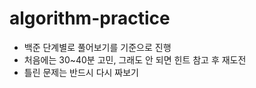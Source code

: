 # algorithm-practice

- 백준 단계별로 풀어보기를 기준으로 진행
- 처음에는 30~40분 고민, 그래도 안 되면 힌트 참고 후 재도전
- 틀린 문제는 반드시 다시 짜보기
